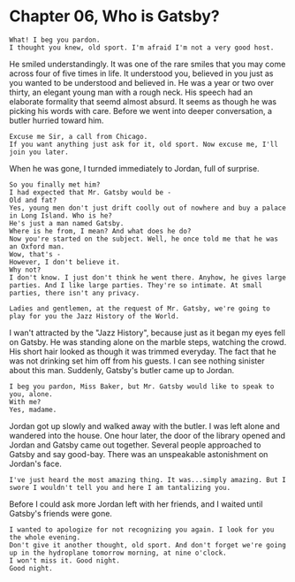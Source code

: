 # Chapter 06, Who is Gatsby?

```
What! I beg you pardon.
I thought you knew, old sport. I'm afraid I'm not a very good host.
```

He smiled understandingly. It was one of the rare smiles that you may come across four of five times in life. It understood you, believed in you just as you wanted to be understood and believed in. He was a year or two over thirty, an elegant young man with a rough neck. His speech had an elaborate formality that seemd almost absurd. It seems as though he was picking his words with care. Before we went into deeper conversation, a butler hurried toward him.

```
Excuse me Sir, a call from Chicago.
If you want anything just ask for it, old sport. Now excuse me, I'll join you later.
```

When he was gone, I turnded immediately to Jordan, full of surprise.

```
So you finally met him?
I had expected that Mr. Gatsby would be -
Old and fat?
Yes, young men don't just drift coolly out of nowhere and buy a palace in Long Island. Who is he?
He's just a man named Gatsby.
Where is he from, I mean? And what does he do?
Now you're started on the subject. Well, he once told me that he was an Oxford man.
Wow, that's -
However, I don't believe it.
Why not?
I don't know. I just don't think he went there. Anyhow, he gives large parties. And I like large parties. They're so intimate. At small parties, there isn't any privacy.
```

```
Ladies and gentlemen, at the request of Mr. Gatsby, we're going to play for you the Jazz History of the World.
```

I wan't attracted by the "Jazz History", because just as it began my eyes fell on Gatsby. He was standing alone on the marble steps, watching the crowd. His short hair looked as though it was trimmed everyday. The fact that he was not drinking set him off from his guests. I can see nothing sinister about this man. Suddenly, Gatsby's butler came up to Jordan.

```
I beg you pardon, Miss Baker, but Mr. Gatsby would like to speak to you, alone.
With me?
Yes, madame.
```

Jordan got up slowly and walked away with the butler. I was left alone and wandered into the house. One hour later, the door of the library opened and Jordan and Gatsby came out together. Several people approached to Gatsby and say good-bay. There was an unspeakable astonishment on Jordan's face.

```
I've just heard the most amazing thing. It was...simply amazing. But I swore I wouldn't tell you and here I am tantalizing you.
```

Before I could ask more Jordan left with her friends, and I waited until Gatsby's friends were gone.

```
I wanted to apologize for not recognizing you again. I look for you the whole evening.
Don't give it another thought, old sport. And don't forget we're going up in the hydroplane tomorrow morning, at nine o'clock.
I won't miss it. Good night.
Good night.
```
